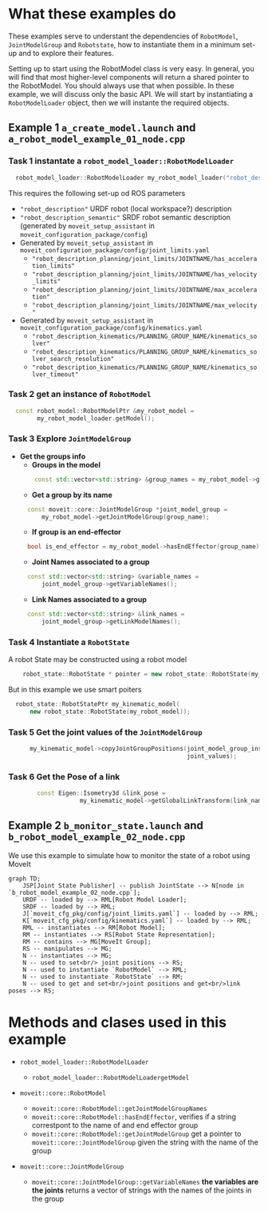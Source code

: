 # What these examples do
These examples serve to understant the dependencies of `RobotModel`, `JointModelGroup` and `Robotstate`, how to instantiate them in a minimum set-up and to explore their features.

Setting up to start using the RobotModel class is very easy.
In general, you will find that most higher-level components will return a shared pointer to the RobotModel.
You should always use that when possible.
In these example, we will discuss only the basic API.
We will start by instantiating a `RobotModelLoader` object, then we will instante the required objects.

## Example 1 `a_create_model.launch` and `a_robot_model_example_01_node.cpp`
### Task 1 instantate a `robot_model_loader::RobotModelLoader`

```C++
  robot_model_loader::RobotModelLoader my_robot_model_loader("robot_description");
```
This requires the following set-up od ROS parameters
- `"robot_description"` URDF robot (local workspace?) description
- `"robot_description_semantic"` SRDF robot semantic description (generated by `moveit_setup_assistant` in `moveit_configuration_package/config`)
- Generated  by `moveit_setup_assistant` in `moveit_configuration_package/config/joint_limits.yaml`
    - `"robot_description_planning/joint_limits/JOINTNAME/has_acceleration_limits"` 
    - `"robot_description_planning/joint_limits/JOINTNAME/has_velocity_limits"`
    - `"robot_description_planning/joint_limits/JOINTNAME/max_acceleration"`
    - `"robot_description_planning/joint_limits/JOINTNAME/max_velocity"`
- Generated  by `moveit_setup_assistant` in `moveit_configuration_package/config/kinematics.yaml`
    - `"robot_description_kinematics/PLANNING_GROUP_NAME/kinematics_solver"`
    - `"robot_description_kinematics/PLANNING_GROUP_NAME/kinematics_solver_search_resolution"`
    - `"robot_description_kinematics/PLANNING_GROUP_NAME/kinematics_solver_timeout"`

### Task 2 get an instance of `RobotModel` 
```C++
  const robot_model::RobotModelPtr &my_robot_model =
        my_robot_model_loader.getModel();
```

### Task 3 Explore `JointModelGroup` 
- **Get the groups info**
    - **Groups in the model**
    ```C++
        const std::vector<std::string> &group_names = my_robot_model->getJointModelGroupNames();
    ```
    - **Get a group by its name**
    ```C++
      const moveit::core::JointModelGroup *joint_model_group =
          my_robot_model->getJointModelGroup(group_name);
    ```
    - **If group is an end-effector**
    ```C++
      bool is_end_effector = my_robot_model->hasEndEffector(group_name);
    ```
    - **Joint Names associated to a group**
    ```C++
      const std::vector<std::string> &variable_names =
          joint_model_group->getVariableNames();
    ```
    - **Link Names associated to a group**
    ```C++
      const std::vector<std::string> &link_names =
          joint_model_group->getLinkModelNames();
    ```
### Task 4 Instantiate a `RobotState`

A robot State may be constructed using a robot model
```C++
    robot_state::RobotState * pointer = new robot_state::RobotState(my_robot_model)
```
But in this example we use smart poiters
```C++
  robot_state::RobotStatePtr my_kinematic_model(
      new robot_state::RobotState(my_robot_model));
```

### Task 5 Get the joint values of the `JointModelGroup`
```C++
      my_kinematic_model->copyJointGroupPositions(joint_model_group_instance,
                                                  joint_values);
```

### Task 6 Get the Pose of a link
```C++
        const Eigen::Isometry3d &link_pose =
                    my_kinematic_model->getGlobalLinkTransform(link_name_string);
```
## Example 2 `b_monitor_state.launch` and `b_robot_model_example_02_node.cpp`

We use this example to simulate how to monitor the state of a robot using MoveIt
```mermaid
graph TD;
    JSP[Joint State Publisher] -- publish JointState --> N[node in `b_robot_model_example_02_node.cpp`];
    URDF -- loaded by --> RML[Robot Model Loader];
    SRDF -- loaded by --> RML;
    J[`moveit_cfg_pkg/config/joint_limits.yaml`] -- loaded by --> RML;
    K[`moveit_cfg_pkg/config/kinematics.yaml`] -- loaded by --> RML;
    RML -- instantiates --> RM[Robot Model];
    RM -- instantiates --> RS[Robot State Representation];
    RM -- contains --> MG[MoveIt Group];
    RS -- manipulates --> MG;
    N -- instantiates --> MG;
    N -- used to set<br/> joint positions --> RS;
    N -- used to instantiate `RobotModel` --> RML;
    N -- used to instantiate `RobotState` --> RM;
    N -- used to get and set<br/>joint positions and get<br/>link poses --> RS;
```

# Methods and clases used in this example
- `robot_model_loader::RobotModelLoader`
    - `robot_model_loader::RobotModelLoadergetModel`
- `moveit::core::RobotModel`
    - `moveit::core::RobotModel::getJointModelGroupNames`
    - `moveit::core::RobotModel::hasEndEffector`, verifies if a string correstpont to the name of and end effector group
    - `moveit::core::RobotModel::getJointModelGroup` get a pointer to `moveit::core::JointModelGroup` given the string with the name of the group

- `moveit::core::JointModelGroup`
    - `moveit::core::JointModelGroup::getVariableNames` **the variables are the joints** returns a vector of strings with the names of the joints in the group

